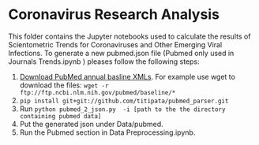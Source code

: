 # Coronavirus Research Analysis

This folder contains the Jupyter notebooks used to calculate the results of Scientometric Trends for Coronaviruses and Other Emerging Viral Infections. To generate a new pubmed.json file (Pubmed only used in Journals Trends.ipynb ) pleases follow the following steps:
1. [Download PubMed annual basline XMLs](https://www.nlm.nih.gov/databases/download/pubmed_medline.html). For example use wget to download the files: `wget -r ftp://ftp.ncbi.nlm.nih.gov/pubmed/baseline/*`
2. `pip install git+git://github.com/titipata/pubmed_parser.git`
3. Run `python pubmed_2_json.py  -i [path to the the directory containing pubmed data]`
4. Put the generated json under Data/pubmed.
5. Run the Pubmed section in Data Preprocessing.ipynb.


